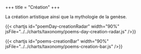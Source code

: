 +++
title = "Création"
+++

La création artistique ainsi que la mythologie de la genèse.

{{< chartjs id="poemDay-creationRadar" width="90%" jsFile="../../charts/taxonomy/poems-day-creation-radar.js" />}}

{{< chartjs id="poems-creationBar" width="90%" jsFile="../../charts/taxonomy/poems-creation-bar.js" />}}
